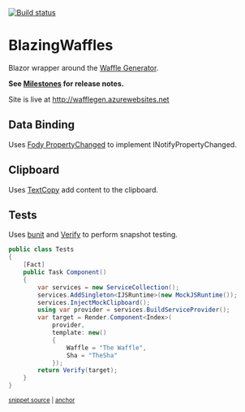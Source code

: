 [![Build status](https://ci.appveyor.com/api/projects/status/auc0ev6wgxs7dexo/branch/master?svg=true)](https://ci.appveyor.com/project/gbiellem/blazingwaffles/branch/master)


# BlazingWaffles

Blazor wrapper around the [Waffle Generator](https://github.com/SimonCropp/WaffleGenerator).

**See [Milestones](../../milestones?state=closed) for release notes.**

Site is live at http://wafflegen.azurewebsites.net


## Data Binding

Uses [Fody PropertyChanged](https://github.com/Fody/PropertyChanged) to implement INotifyPropertyChanged.


## Clipboard

Uses [TextCopy](https://github.com/CopyText/TextCopy) add content to the clipboard.


## Tests

Uses [bunit](https://bunit.egilhansen.com/) and [Verify](https://github.com/VerifyTests/Verify) to perform snapshot testing.

<!-- snippet: Tests -->
<a id='snippet-tests'></a>
```cs
public class Tests
{
    [Fact]
    public Task Component()
    {
        var services = new ServiceCollection();
        services.AddSingleton<IJSRuntime>(new MockJSRuntime());
        services.InjectMockClipboard();
        using var provider = services.BuildServiceProvider();
        var target = Render.Component<Index>(
            provider,
            template: new()
            {
                Waffle = "The Waffle",
                Sha = "TheSha"
            });
        return Verify(target);
    }
}
```
<sup><a href='/src/Tests/Tests.cs#L7-L29' title='Snippet source file'>snippet source</a> | <a href='#snippet-tests' title='Start of snippet'>anchor</a></sup>
<!-- endSnippet -->
